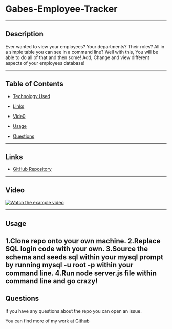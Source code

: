 # Gabes-Employee-Tracker

---

## Description
Ever wanted to view your employees? Your departments? Their roles? All in a simple table you can see in a command line? Well with this, You will be able to do all of that and then some! Add, Change and view different aspects of your employees database! 

---

## Table of Contents

- [Technology Used](#technology-used)

- [Links](#links)

- [Vide0](#Video)

- [Usage](#usage)

- [Questions](#questions)

---

## Links

- [GitHub Repository](https://github.com/ihateudvrk/Gabes-Employee-Tracker)

---

## Video
[![Watch the example video](https://i.stack.imgur.com/Vp2cE.png)](https://drive.google.com/file/d/1fTDrKkV8ID7MYiGQZgBFAiTZYGoiwsiQ/view) 

---

## Usage

1.Clone repo onto your own machine. 
2.Replace SQL login code with your own. 
3.Source the schema and seeds sql within your mysql prompt by running mysql -u root -p within your command line.
4.Run node server.js file within command line and go crazy!
---

## Questions

If you have any questions about the repo you can open an issue.

You can find more of my work at [Github](https://www.github.com/ihateudvrk)
